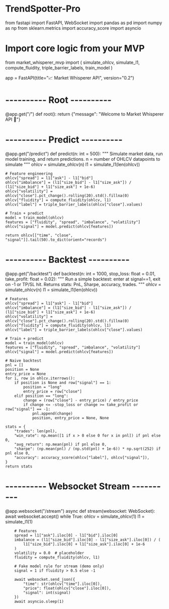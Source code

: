 # TrendSpotter-Pro

from fastapi import FastAPI, WebSocket
import pandas as pd
import numpy as np
from sklearn.metrics import accuracy_score
import asyncio

# Import core logic from your MVP
from market_whisperer_mvp import (
    simulate_ohlcv,
    simulate_l1,
    compute_fluidity,
    triple_barrier_labels,
    train_model
)

app = FastAPI(title="📈 Market Whisperer API", version="0.2")


# ---------- Root ----------
@app.get("/")
def root():
    return {"message": "Welcome to Market Whisperer API 🚀"}


# ---------- Predict ----------
@app.get("/predict")
def predict(n: int = 500):
    """
    Simulate market data, run model training, and return predictions.
    n = number of OHLCV datapoints to simulate
    """
    ohlcv = simulate_ohlcv(n)
    l1 = simulate_l1(len(ohlcv))

    # Feature engineering
    ohlcv["spread"] = l1["ask"] - l1["bid"]
    ohlcv["imbalance"] = (l1["size_bid"] - l1["size_ask"]) / (l1["size_bid"] + l1["size_ask"] + 1e-6)
    ohlcv["volatility"] = ohlcv["close"].pct_change().rolling(20).std().fillna(0)
    ohlcv["fluidity"] = compute_fluidity(ohlcv, l1)
    ohlcv["label"] = triple_barrier_labels(ohlcv["close"].values)

    # Train + predict
    model = train_model(ohlcv)
    features = ["fluidity", "spread", "imbalance", "volatility"]
    ohlcv["signal"] = model.predict(ohlcv[features])

    return ohlcv[["time", "close", "signal"]].tail(50).to_dict(orient="records")


# ---------- Backtest ----------
@app.get("/backtest")
def backtest(n: int = 1000, stop_loss: float = 0.01, take_profit: float = 0.02):
    """
    Run a simple backtest: enter at signal==1, exit on -1 or TP/SL hit.
    Returns stats: PnL, Sharpe, accuracy, trades.
    """
    ohlcv = simulate_ohlcv(n)
    l1 = simulate_l1(len(ohlcv))

    # Features
    ohlcv["spread"] = l1["ask"] - l1["bid"]
    ohlcv["imbalance"] = (l1["size_bid"] - l1["size_ask"]) / (l1["size_bid"] + l1["size_ask"] + 1e-6)
    ohlcv["volatility"] = ohlcv["close"].pct_change().rolling(20).std().fillna(0)
    ohlcv["fluidity"] = compute_fluidity(ohlcv, l1)
    ohlcv["label"] = triple_barrier_labels(ohlcv["close"].values)

    # Train + predict
    model = train_model(ohlcv)
    features = ["fluidity", "spread", "imbalance", "volatility"]
    ohlcv["signal"] = model.predict(ohlcv[features])

    # Naive backtest
    pnl = []
    position = None
    entry_price = None
    for i, row in ohlcv.iterrows():
        if position is None and row["signal"] == 1:
            position = "long"
            entry_price = row["close"]
        elif position == "long":
            change = (row["close"] - entry_price) / entry_price
            if change <= -stop_loss or change >= take_profit or row["signal"] == -1:
                pnl.append(change)
                position, entry_price = None, None

    stats = {
        "trades": len(pnl),
        "win_rate": np.mean([1 if x > 0 else 0 for x in pnl]) if pnl else 0,
        "avg_return": np.mean(pnl) if pnl else 0,
        "sharpe": (np.mean(pnl) / (np.std(pnl) + 1e-6)) * np.sqrt(252) if pnl else 0,
        "accuracy": accuracy_score(ohlcv["label"], ohlcv["signal"]),
    }
    return stats


# ---------- Websocket Stream ----------
@app.websocket("/stream")
async def stream(websocket: WebSocket):
    await websocket.accept()
    while True:
        ohlcv = simulate_ohlcv(1)
        l1 = simulate_l1(1)

        # Features
        spread = l1["ask"].iloc[0] - l1["bid"].iloc[0]
        imbalance = (l1["size_bid"].iloc[0] - l1["size_ask"].iloc[0]) / (
            l1["size_bid"].iloc[0] + l1["size_ask"].iloc[0] + 1e-6
        )
        volatility = 0.0  # placeholder
        fluidity = compute_fluidity(ohlcv, l1)

        # Fake model rule for stream (demo only)
        signal = 1 if fluidity > 0.5 else -1

        await websocket.send_json({
            "time": str(ohlcv["time"].iloc[0]),
            "price": float(ohlcv["close"].iloc[0]),
            "signal": int(signal)
        })
        await asyncio.sleep(1)



